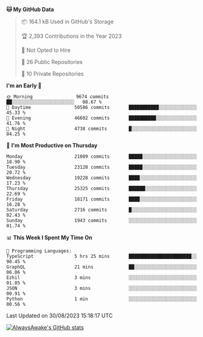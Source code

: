 <!--START_SECTION:waka-->
**🐱 My GitHub Data** 

> 📦 164.1 kB Used in GitHub's Storage 
 > 
> 🏆 2,393 Contributions in the Year 2023
 > 
> 🚫 Not Opted to Hire
 > 
> 📜 26 Public Repositories 
 > 
> 🔑 10 Private Repositories 
 > 
**I'm an Early 🐤** 

```text
🌞 Morning                9674 commits        ██░░░░░░░░░░░░░░░░░░░░░░░   08.67 % 
🌆 Daytime                50586 commits       ███████████░░░░░░░░░░░░░░   45.33 % 
🌃 Evening                46602 commits       ██████████░░░░░░░░░░░░░░░   41.76 % 
🌙 Night                  4738 commits        █░░░░░░░░░░░░░░░░░░░░░░░░   04.25 % 
```
📅 **I'm Most Productive on Thursday** 

```text
Monday                   21089 commits       █████░░░░░░░░░░░░░░░░░░░░   18.90 % 
Tuesday                  23128 commits       █████░░░░░░░░░░░░░░░░░░░░   20.72 % 
Wednesday                19228 commits       ████░░░░░░░░░░░░░░░░░░░░░   17.23 % 
Thursday                 25325 commits       ██████░░░░░░░░░░░░░░░░░░░   22.69 % 
Friday                   18171 commits       ████░░░░░░░░░░░░░░░░░░░░░   16.28 % 
Saturday                 2716 commits        █░░░░░░░░░░░░░░░░░░░░░░░░   02.43 % 
Sunday                   1943 commits        ░░░░░░░░░░░░░░░░░░░░░░░░░   01.74 % 
```


📊 **This Week I Spent My Time On** 

```text
💬 Programming Languages: 
TypeScript               5 hrs 25 mins       ███████████████████████░░   90.45 % 
GraphQL                  21 mins             ██░░░░░░░░░░░░░░░░░░░░░░░   06.06 % 
Ezhil                    3 mins              ░░░░░░░░░░░░░░░░░░░░░░░░░   01.05 % 
JSON                     3 mins              ░░░░░░░░░░░░░░░░░░░░░░░░░   00.91 % 
Python                   1 min               ░░░░░░░░░░░░░░░░░░░░░░░░░   00.56 % 
```


 Last Updated on 30/08/2023 15:18:17 UTC
<!--END_SECTION:waka-->

[![AlwaysAwake's GitHub stats](https://github-readme-stats.vercel.app/api?username=AlwaysAwake&show_icons=true&theme=github_dark&count_private=true)](https://github.com/AlwaysAwake/AlwaysAwake)
